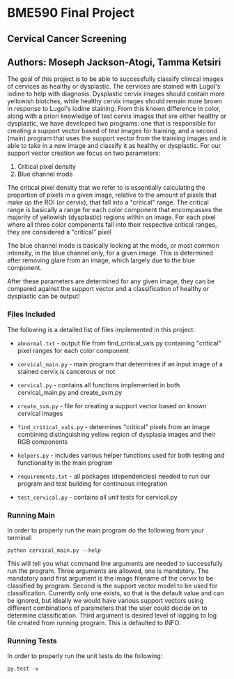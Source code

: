 # BME590 Final Project
## Cervical Cancer Screening
## Authors: Moseph Jackson-Atogi, Tamma Ketsiri

The goal of this project is to be able to successfully classify clinical images of cervices as healthy or dysplastic. The cervices are stained with Lugol's iodine to help with diagnosis. Dysplastic cervix images should contain more yellowish blotches, while healthy cervix images should remain more brown in response to Lugol's iodine staining. From this known difference in color, along with a priori knowledge of test cervix images that are either healthy or dysplastic, we have developed two programs: one that is responsible for creating a support vector based of test images for training, and a second (main) program that uses the support vector from the trainiing images and is able to take in a new image and classify it as healthy or dysplastic. For our support vector creation we focus on two parameters:
1. Critical pixel density
2. Blue channel mode

The critical pixel density that we refer to is essentially calculating the proportion of pixels in a given image, relative to the amount of pixels that make up the ROI (or cervix), that fall into a "critical" range. The critical range is basically a range for each color component that encompasses the majority of yellowish (dysplastic) regions within an image. For each pixel where all three color components fall into their respective critical ranges, they are considered a "critical" pixel

The blue channel mode is basically looking at the mode, or most common intensity, in the blue channel only, for a given image. This is determined after removing glare from an image, which largely due to the blue component.

After these parameters are determined for any given image, they can be compared against the support vector and a classification of healthy or dysplastic can be output!

### Files Included
The following is a detailed list of files implemented in this project:

+ `abnormal.txt` - output file from find_critical_vals.py containing "critical" pixel ranges for each color component

+ `cervical_main.py` - main program that determines if an input image of a stained cervix is cancerous or not

+ `cervical.py` - contains all functions implemented in both cervical_main.py and create_svm.py

+ `create_svm.py` - file for creating a support vector based on known cervical images

+ `find_critical_vals.py` - determines "critical" pixels from an image combining distinguishing yellow region of dysplasia images and their RGB components

+ `helpers.py` - includes various helper functions used for both testing and functionality in the main program

+ `requirements.txt` - all packages (dependencies) needed to run our program and test building for continuous integration

+ `test_cervical.py` - contains all unit tests for cervical.py

### Running Main
In order to properly run the main program do the following from your terminal:

`python cervical_main.py --help`

This will tell you what command line arguments are needed to successfully run the program.  Three arguments are allowed, one is mandatory. The mandatory aand first argument is the image filename of the cervix to be classified by program. Second is the support vector model to be used for classification. Currently only one exists, so that is the default value and can be ignored, but ideally we would have various support vectors using different combinations of parameters that the user could decide on to determine classification. Third argument is desired level of logging to log file created from running program. This is defaulted to INFO.


### Running Tests
In order to properly run the unit tests do the following:

`py.test -v`
